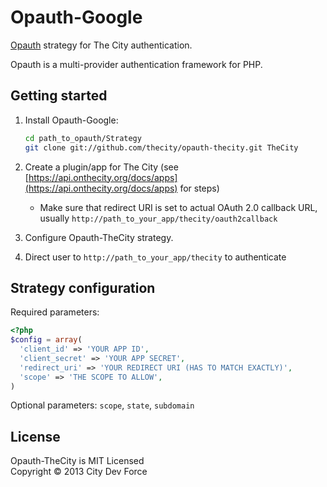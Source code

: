 Opauth-Google
=============
[Opauth][1] strategy for The City authentication.

Opauth is a multi-provider authentication framework for PHP.

Getting started
----------------
1. Install Opauth-Google:
   ```bash
   cd path_to_opauth/Strategy
   git clone git://github.com/thecity/opauth-thecity.git TheCity
   ```

2. Create a plugin/app for The City (see [https://api.onthecity.org/docs/apps](https://api.onthecity.org/docs/apps) for steps)
   - Make sure that redirect URI is set to actual OAuth 2.0 callback URL, usually `http://path_to_your_app/thecity/oauth2callback`

   
3. Configure Opauth-TheCity strategy.

4. Direct user to `http://path_to_your_app/thecity` to authenticate


Strategy configuration
----------------------

Required parameters:

```php
<?php
$config = array(
  'client_id' => 'YOUR APP ID',
  'client_secret' => 'YOUR APP SECRET',
  'redirect_uri' => 'YOUR REDIRECT URI (HAS TO MATCH EXACTLY)',
  'scope' => 'THE SCOPE TO ALLOW',
)
```

Optional parameters:
`scope`, `state`, `subdomain`

License
---------
Opauth-TheCity is MIT Licensed  
Copyright © 2013 City Dev Force

[1]: https://github.com/uzyn/opauth